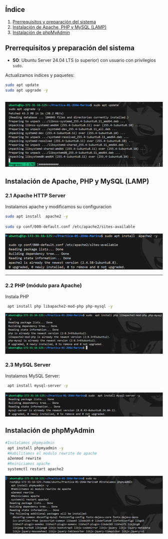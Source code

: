 ## Índice

1. [Prerrequisitos y preparación del sistema](#prerrequisitos-y-preparación-del-sistema)
2. [Instalación de Apache, PHP y MySQL (LAMP)](#instalación-de-apache-php-y-mysql-lamp)
3. [Instalación de phpMyAdmin](#instalación-de-phpmyadmin)
## Prerrequisitos y preparación del sistema

* **SO**: Ubuntu Server 24.04 LTS (o superior) con usuario con privilegios `sudo`.

Actualizamos índices y paquetes:

```bash
sudo apt update 
sudo apt upgrade -y

```
![alt text](Capturas/actualizarepositorio.png)
---

## Instalación de Apache, PHP y MySQL (LAMP)

### 2.1 Apache HTTP Server

Instalamos apache y modificamos su configuracion

```bash
sudo apt install  apache2 -y

sudo cp conf/000-default.conf /etc/apache2/sites-available
```
![alt text](Capturas/apache.png)




---

### 2.2 PHP (módulo para Apache)

Instala PHP 

```bash
 apt install php libapache2-mod-php php-mysql -y
```

![alt text](Capturas/php.png)



### 2.3 MySQL Server

Instalamos MySQL Server:

```bash
 apt install mysql-server -y
```
![alt text](Capturas/mysql.png)





## Instalación de phpMyAdmin

```bash
#Instalamos phpmyadmin
 apt install phpmyadmin -y
 #Habilitamos el modulo rewrite de apache
 a2enmod rewrite
 #Reiniciamos apache
 systemctl restart apache2
```
![alt text](Capturas/phpmyadmin.png)

